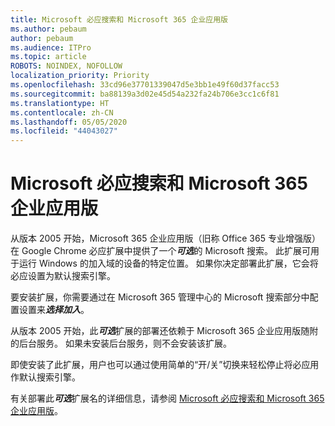 ```yaml
---
title: Microsoft 必应搜索和 Microsoft 365 企业应用版
ms.author: pebaum
author: pebaum
ms.audience: ITPro
ms.topic: article
ROBOTS: NOINDEX, NOFOLLOW
localization_priority: Priority
ms.openlocfilehash: 33cd96e37701339047d5e3bb1e49f60d37facc53
ms.sourcegitcommit: ba88139a3d02e45d54a232fa24b706e3cc1c6f81
ms.translationtype: HT
ms.contentlocale: zh-CN
ms.lasthandoff: 05/05/2020
ms.locfileid: "44043027"
---
```

# <a name="microsoft-search-in-bing-and-microsoft-365-apps-for-enterprise"></a>Microsoft 必应搜索和 Microsoft 365 企业应用版

从版本 2005 开始，Microsoft 365 企业应用版（旧称 Office 365 专业增强版）在 Google Chrome 必应扩展中提供了一个***可选***的 Microsoft 搜索。 此扩展可用于运行 Windows 的加入域的设备的特定位置。 如果你决定部署此扩展，它会将必应设置为默认搜索引擎。

要安装扩展，你需要通过在 Microsoft 365 管理中心的 Microsoft 搜索部分中配置设置来***选择加入***。

从版本 2005 开始，此***可选***扩展的部署还依赖于 Microsoft 365 企业应用版随附的后台服务。 如果未安装后台服务，则不会安装该扩展。

即使安装了此扩展，用户也可以通过使用简单的“开/关”切换来轻松停止将必应用作默认搜索引擎。

有关部署此***可选***扩展名的详细信息，请参阅 [Microsoft 必应搜索和 Microsoft 365 企业应用版](https://docs.microsoft.com/deployoffice/microsoft-search-bing)。